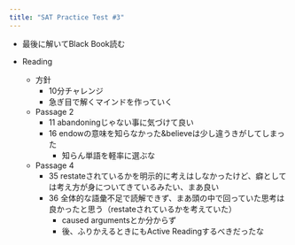 ```yaml
---
title: "SAT Practice Test #3"
---
```


* 最後に解いてBlack Book読む

* Reading
  
  * 方針
    * 10分チャレンジ
    * 急ぎ目で解くマインドを作っていく
  * Passage 2
    * 11 abandoningじゃない事に気づけて良い
    * 16 endowの意味を知らなかった&believeは少し違うきがしてしまった
      * 知らん単語を軽率に選ぶな
  * Passage 4
    * 35 restateされているかを明示的に考えはしなかったけど、癖としては考え方が身についてきているみたい、まあ良い
    * 36 全体的な語彙不足で読解できず、まあ頭の中で回っていた思考は良かったと思う（restateされているかを考えていた）
      * caused argumentsとか分からず
      * 後、ふりかえるときにもActive Readingするべきだったな
